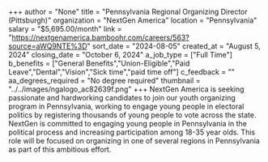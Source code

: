 +++
author = "None"
title = "Pennsylvania Regional Organizing Director (Pittsburgh)"
organization = "NextGen America"
location = "Pennsylvania"
salary = "$5,695.00/month"
link = "https://nextgenamerica.bamboohr.com/careers/563?source=aWQ9NTE%3D"
sort_date = "2024-08-05"
created_at = "August 5, 2024"
closing_date = "October 6, 2024"
a_job_type = ["Full Time"]
b_benefits = ["General Benefits","Union-Eligible","Paid Leave","Dental","Vision","Sick time","paid time off"]
c_feedback = ""
aa_degrees_required = "No degree required"
thumbnail = "../../images/ngalogo_ac82639f.png"
+++
NextGen America is seeking passionate and hardworking candidates to join our youth organizing program in Pennsylvania, working to engage young people in electoral politics by registering thousands of young people to vote across the state. NextGen is committed to engaging young people in Pennsylvania in the political process and increasing participation among 18-35 year olds. This role will be focused on organizing in one of several regions in Pennsylvania as part of this ambitious effort. 